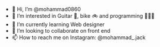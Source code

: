 - 👋 Hi, I’m @mohammad0860
- 👀 I’m interested in Guitar 🎸, bike 🚲 and programming 👨🏻‍💻
- 🌱 I’m currently learning Web designer 
- 💞️ I’m looking to collaborate on front end
- 📫 How to reach me on Instagram: @mohammad_.jack

<!---
mohammad0860/mohammad0860 is a ✨ special ✨ repository because its `README.md` (this file) appears on your GitHub profile.
You can click the Preview link to take a look at your changes.
--->
